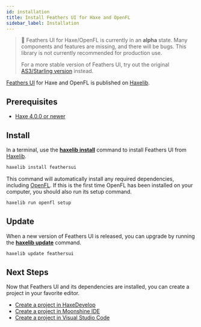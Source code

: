 ```yaml
---
id: installation
title: Install Feathers UI for Haxe and OpenFL
sidebar_label: Installation
---
```


> 🚨 Feathers UI for Haxe/OpenFL is currently in an **alpha** state. Many components and features are missing, and there will be bugs. This library is not currently recommended for production use.
>
> For a more stable version of Feathers UI, try out the original [AS3/Starling version](../as3-starling/getting-started) instead.

[Feathers UI](/) for Haxe and OpenFL is published on [Haxelib](https://lib.haxe.org).

## Prerequisites

- [Haxe 4.0.0 or newer](https://haxe.org/download/)

## Install

In a terminal, use the [**haxelib install**](https://lib.haxe.org/documentation/using-haxelib/#install) command to install Feathers UI from [Haxelib](https://lib.haxe.org).

```sh
haxelib install feathersui
```

This command will automatically install any required dependencies, including [OpenFL](https://openfl.org/). If this is the first time OpenFL has been installed on your computer, you should also run its setup command.

```sh
haxelib run openfl setup
```

## Update

When a new version of Feathers UI is released, you can upgrade by running the [**haxelib update**](https://lib.haxe.org/documentation/using-haxelib/#update) command.

```sh
haxelib update feathersui
```

## Next Steps

Now that Feathers UI and its dependencies are installed, you can create a project in your favorite editor.

- [Create a project in HaxeDevelop](haxedevelop.md)
- [Create a project in Moonshine IDE](moonshine-ide.md)
- [Create a project in Visual Studio Code](visual-studio-code.md)
